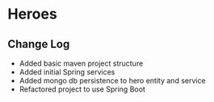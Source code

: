 # Heroes

## Change Log
- Added basic maven project structure
- Added initial Spring services
- Added mongo db persistence to hero entity and service
- Refactored project to use Spring Boot
